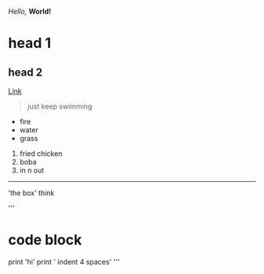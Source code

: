 *Hello,*  **World!**

# head 1
## head 2

[Link](https://www.youtube.com/watch?v=wOYGoyPbcEQ)


> just keep swimming 

* fire
* water
* grass 

1. fried chicken
2. boba
3. in n out

---

'the box' think

'''
# code block
print 'hi'
print ' indent 4 spaces'
'''
